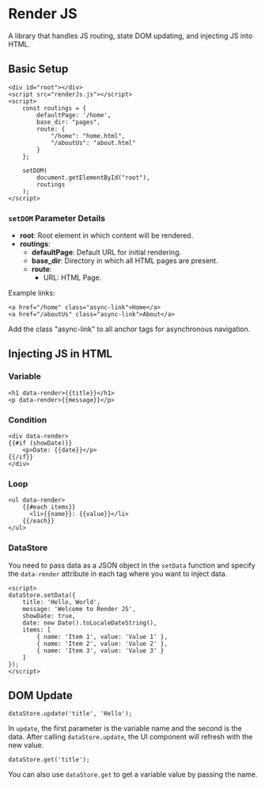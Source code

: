 # Render JS
A library that handles JS routing, state DOM updating, and injecting JS into HTML.

## Basic Setup
```
<div id="root"></div>
<script src="renderJs.js"></script>
<script>
    const routings = {
        defaultPage: '/home',
        base_dir: "pages",
        route: {
            "/home": "home.html",
            "/aboutUs": "about.html"
        }
    };

    setDOM(
        document.getElementById("root"),
        routings
    );    
</script>
```
### `setDOM` Parameter Details
- **root**: Root element in which content will be rendered.
- **routings**:
  - **defaultPage**: Default URL for initial rendering.
  - **base_dir**: Directory in which all HTML pages are present.
  - **route**:
    - URL: HTML Page.

Example links:
```
<a href="/home" class="async-link">Home</a>
<a href="/aboutUs" class="async-link">About</a>
```
Add the class "async-link" to all anchor tags for asynchronous navigation.

## Injecting JS in HTML 

### Variable
```
<h1 data-render>{{title}}</h1>
<p data-render>{{message}}</p>
```
### Condition
```
<div data-render>
{{#if (showDate)}}
    <p>Date: {{date}}</p>
{{/if}}
</div>
```
### Loop
```
<ul data-render>
    {{#each items}}
      <li>{{name}}: {{value}}</li>
    {{/each}}
</ul>
```
### DataStore
You need to pass data as a JSON object in the `setData` function and specify the `data-render` attribute in each tag where you want to inject data.
```
<script>
dataStore.setData({
    title: 'Hello, World',
    message: 'Welcome to Render JS',
    showDate: true,
    date: new Date().toLocaleDateString(),
    items: [
        { name: 'Item 1', value: 'Value 1' },
        { name: 'Item 2', value: 'Value 2' },
        { name: 'Item 3', value: 'Value 3' }
    ]
});
</script>
```
## DOM Update
```
dataStore.update('title', 'Hello');
```
In `update`, the first parameter is the variable name and the second is the data. After calling `dataStore.update`, the UI component will refresh with the new value.
```
dataStore.get('title');
```
You can also use `dataStore.get` to get a variable value by passing the name.
